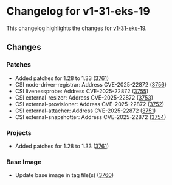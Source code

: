 # Changelog for v1-31-eks-19

This changelog highlights the changes for [v1-31-eks-19](https://github.com/aws/eks-distro/tree/v1-31-eks-19).

## Changes

### Patches
* Added patches for 1.28 to 1.33 ([3761](https://github.com/aws/eks-distro/pull/3761))
* CSI node-driver-registrar: Address CVE-2025-22872 ([3756](https://github.com/aws/eks-distro/pull/3756))
* CSI livenessprobe: Address CVE-2025-22872  ([3755](https://github.com/aws/eks-distro/pull/3755))
* CSI external-resizer: Address CVE-2025-22872 ([3753](https://github.com/aws/eks-distro/pull/3753))
* CSI external-provisioner: Address CVE-2025-22872 ([3752](https://github.com/aws/eks-distro/pull/3752))
* CSI external-attacher: Address CVE-2025-22872 ([3751](https://github.com/aws/eks-distro/pull/3751))
* CSI external-snapshotter: Address CVE-2025-22872 ([3754](https://github.com/aws/eks-distro/pull/3754))

### Projects
* Added patches for 1.28 to 1.33 ([3761](https://github.com/aws/eks-distro/pull/3761))

### Base Image
* Update base image in tag file(s) ([3760](https://github.com/aws/eks-distro/pull/3760))

